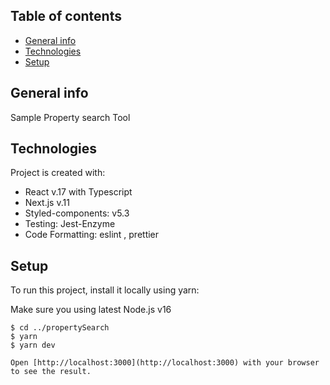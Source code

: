 ## Table of contents

- [General info](#general-info)
- [Technologies](#technologies)
- [Setup](#setup)

## General info

Sample Property search Tool

## Technologies

Project is created with:

- React v.17 with Typescript
- Next.js v.11
- Styled-components: v5.3
- Testing: Jest-Enzyme
- Code Formatting: eslint , prettier

## Setup

To run this project, install it locally using yarn:

Make sure you using latest Node.js v16

```
$ cd ../propertySearch
$ yarn
$ yarn dev

Open [http://localhost:3000](http://localhost:3000) with your browser to see the result.

```
